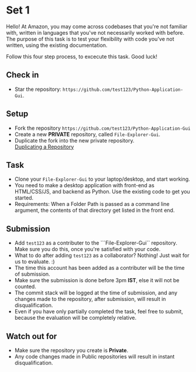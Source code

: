 # Set 1

Hello! At Amazon, you may come across codebases that you're not familiar with, written in languages that you've not necessarily worked with before. The purpose of this task is to test your flexibility with code you've not written, using the existing documentation.

Follow this four step process, to excecute this task. Good luck!

## Check in

* Star the repository: ```https://github.com/test123/Python-Application-Gui```.

## Setup

* Fork the repository ```https://github.com/test123/Python-Application-Gui```
* Create a new **PRIVATE** repository, called ```File-Explorer-Gui```.
* Duplicate the fork into the new private repository.  
[Duplicating a Repository](https://help.github.com/en/github/creating-cloning-and-archiving-repositories/duplicating-a-repository)



## Task
* Clone your ```File-Explorer-Gui``` to your laptop/desktop, and start working.
* You need to make a desktop application with front-end as HTML/CSS/JS, and backend as Python. Use the existing code to get you started.
* Requirements: When a Folder Path is passed as a command line argument, the contents of that directory get listed in the front end.

## Submission

* Add ```test123``` as a contributer to the ```File-Explorer-Gui`` repository. Make sure you do this, once you're satisfied with your code.
* What to do after adding ```test123``` as a collaborator? Nothing! Just wait for us to evaluate. :)
* The time this account has been added as a contributer will be the time of submission.
* Make sure the submission is done before 3pm **IST**, else it will not be counted.
* The commit stack will be logged at the time of submission, and any changes made to the repository, after submission, will result in disqualification.
* Even if you have only partially completed the task, feel free to submit, because the evaluation will be completely relative.

## Watch out for

* Make sure the repository you create is **Private**.
* Any code changes made in Public repositories will result in instant disqualification.
